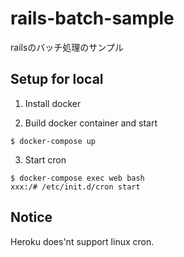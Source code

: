 # rails-batch-sample
railsのバッチ処理のサンプル

## Setup for local
1. Install docker

2. Build docker container and start
```
$ docker-compose up
```

3. Start cron
```
$ docker-compose exec web bash
xxx:/# /etc/init.d/cron start
```

## Notice
Heroku does'nt support linux cron.
